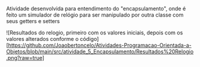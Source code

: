 Atividade desenvolvida para entendimento do "encapsulamento", onde é feito um simulador de relógio para ser manipulado por outra classe com seus getters e setters

![Resultados do relogio, primeiro com os valores iniciais, depois com os valores alterados conforme o código][https://github.com/Joaobertoncelo/Atividades-Programacao-Orientada-a-Objetos/blob/main/src/atividade_5_Encapsulamento/Resultados%20Relogio.png?raw=true]